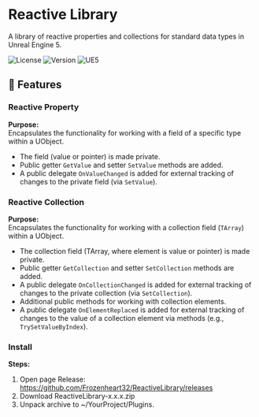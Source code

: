 # Reactive Library

A library of reactive properties and collections for standard data types in Unreal Engine 5.

![License](https://img.shields.io/badge/license-MIT-blue) ![Version](https://img.shields.io/badge/version-1.0.0-green) ![UE5](https://img.shields.io/badge/Unreal%20Engine-5.3+-blue?logo=unrealengine)

## 🚀 Features

### **Reactive Property**
**Purpose:**  
Encapsulates the functionality for working with a field of a specific type within a UObject.
- The field (value or pointer) is made private.
- Public getter `GetValue` and setter `SetValue` methods are added.
- A public delegate `OnValueChanged` is added for external tracking of changes to the private field (via `SetValue`).

### **Reactive Collection**
**Purpose:**  
Encapsulates the functionality for working with a collection field (`TArray`) within a UObject.
- The collection field (TArray, where element is value or pointer) is made private.
- Public getter `GetCollection` and setter `SetCollection` methods are added.
- A public delegate `OnCollectionChanged` is added for external tracking of changes to the private collection (via `SetCollection`).
- Additional public methods for working with collection elements.
- A public delegate `OnElementReplaced` is added for external tracking of changes to the value of a collection element via methods (e.g., `TrySetValueByIndex`).

### **Install**
**Steps:** 
1. Open page Release: https://github.com/Frozenheart32/ReactiveLibrary/releases
2. Download ReactiveLibrary-x.x.x.zip
3. Unpack archive to ~/YourProject/Plugins.
